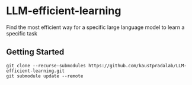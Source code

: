 # LLM-efficient-learning
Find the most efficient way for a specific large language model to learn a specific task

## Getting Started
```shell
git clone --recurse-submodules https://github.com/kaustpradalab/LLM-efficient-learning.git
git submodule update --remote
```
